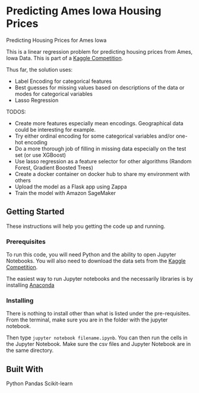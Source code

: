 # Predicting Ames Iowa Housing Prices

Predicting Housing Prices for Ames Iowa

This is a linear regression problem for predicting housing prices from Ames,
Iowa Data. This is part of a 
[Kaggle Competition](https://www.kaggle.com/c/house-prices-advanced-regression-techniques/leaderboard).

Thus far, the solution uses:
* Label Encoding for categorical features 
* Best guesses for missing values based on descriptions of the data or modes for categorical variables
* Lasso Regression

TODOS:
* Create more features especially mean encodings. Geographical data could be interesting for example.
* Try either ordinal encoding for some categorical variables and/or one-hot encoding
* Do a more thorough job of filling in missing data especially on the test set (or use XGBoost)
* Use lasso regression as a feature selector for other algorithms (Random Forest, Gradient Boosted Trees)
* Create a docker container on docker hub to share my environment with others
* Upload the model as a Flask app using Zappa
* Train the model with Amazon SageMaker


## Getting Started

These instructions will help you getting the code up and running.

### Prerequisites

To run this code, you will need Python and the ability to open Jupyter Notebooks.
You will also need to download the data sets from the 
[Kaggle Competition](https://www.kaggle.com/c/house-prices-advanced-regression-techniques/leaderboard).

The easiest way to run Jupyter notebooks and the necessarily libraries is by
installing [Anaconda](https://www.anaconda.com/)


### Installing

There is nothing to install other than what is listed under the pre-requisites.
From the terminal, make sure you are in the folder with the jupyter notebook.

Then type `jupyter notebook filename.ipynb`. You can then run the cells in the
Jupyter Notebook. Make sure the csv files and Jupyter Notebook are in the same
directory.

## Built With
Python 
Pandas 
Scikit-learn
